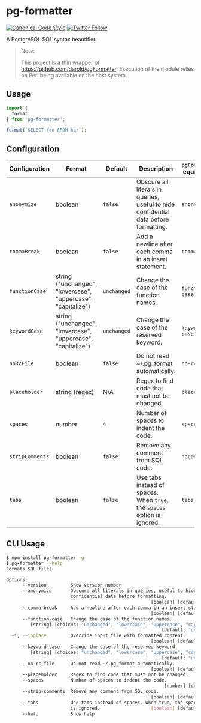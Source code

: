 # pg-formatter

[![Canonical Code Style](https://img.shields.io/badge/code%20style-canonical-blue.svg?style=flat-square)](https://github.com/gajus/canonical)
[![Twitter Follow](https://img.shields.io/twitter/follow/kuizinas.svg?style=social&label=Follow)](https://twitter.com/kuizinas)

A PostgreSQL SQL syntax beautifier.

> Note:
>
> This project is a thin wrapper of https://github.com/darold/pgFormatter.
> Execution of the module relies on Perl being available on the host system.

## Usage

```js
import {
  format
} from 'pg-formatter';

format(`SELECT foo FROM bar`);

```

## Configuration

|Configuration|Format|Default|Description|`pgFormatter` equivalent|
|---|---|---|---|---|
|`anonymize`|boolean|`false`|Obscure all literals in queries, useful to hide confidential data before formatting.|`anonymize`|
|`commaBreak`|boolean|`false`|Add a newline after each comma in an insert statement.|`comma-break`|
|`functionCase`|string ("unchanged", "lowercase", "uppercase", "capitalize")|`unchanged`|Change the case of the function names.|`function-case`|
|`keywordCase`|string ("unchanged", "lowercase", "uppercase", "capitalize")|`unchanged`|Change the case of the reserved keyword.|`keyword-case`|
|`noRcFile`|boolean|`false`|Do not read ~/.pg_format automatically.|`no-rcfile`|
|`placeholder`|string (regex)|N/A|Regex to find code that must not be changed.|`placeholder`|
|`spaces`|number|`4`|Number of spaces to indent the code.|`spaces`|
|`stripComments`|boolean|`false`|Remove any comment from SQL code.|`nocomment`|
|`tabs`|boolean|`false`|Use tabs instead of spaces. When `true`, the `spaces` option is ignored.|`tabs`|

## CLI Usage

```bash
$ npm install pg-formatter -g
$ pg-formatter --help
Formats SQL files

Options:
      --version         Show version number                            [boolean]
      --anonymize       Obscure all literals in queries, useful to hide
                        confidential data before formatting.
                                                      [boolean] [default: false]
      --comma-break     Add a newline after each comma in an insert statement.
                                                      [boolean] [default: false]
      --function-case   Change the case of the function names.
         [string] [choices: "unchanged", "lowercase", "uppercase", "capitalize"]
                                                          [default: "unchanged"]
  -i, --inplace         Override input file with formatted content.
                                                      [boolean] [default: false]
      --keyword-case    Change the case of the reserved keyword.
         [string] [choices: "unchanged", "lowercase", "uppercase", "capitalize"]
                                                          [default: "unchanged"]
      --no-rc-file      Do not read ~/.pg_format automatically.
                                                      [boolean] [default: false]
      --placeholder     Regex to find code that must not be changed.    [string]
      --spaces          Number of spaces to indent the code.
                                                           [number] [default: 4]
      --strip-comments  Remove any comment from SQL code.
                                                      [boolean] [default: false]
      --tabs            Use tabs instead of spaces. When true, the spaces option
                        is ignored.                   [boolean] [default: false]
      --help            Show help                                      [boolean]
```

